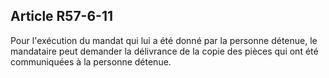 Article R57-6-11
----
Pour l'exécution du mandat qui lui a été donné par la personne détenue, le
mandataire peut demander la délivrance de la copie des pièces qui ont été
communiquées à la personne détenue.
